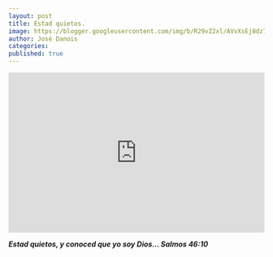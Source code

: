 ```yaml
---
layout: post
title: Estad quietos.
image: https://blogger.googleusercontent.com/img/b/R29vZ2xl/AVvXsEj8dz7uM6rGHbvcDfctMRaDG0NK7_gHE3kcyTXWOoGhkI8-LjookmS9lREqLdq8kp8cBT4ou1X911wS14bVISM8do3E5qPugIDqhZEfxzqfv2m8Dq9Kmv7-I2k2_I0q-_1NVFldzRr7zXtreY7lDhiZGMeasaids36yHJag2UAzPcsp1RdlHzEfDESQRgs/s1280/lighthouse-6521858_1280.jpg
author: José Danois
categories: 
published: true 
---
```


<iframe width="100%" height="315" src="https://www.youtube.com/embed/cstlsQ_LdcM?si=XFMA72YvvSB4R8vy" title="YouTube video player" frameborder="0" allow="accelerometer; autoplay; clipboard-write; encrypted-media; gyroscope; picture-in-picture; web-share" referrerpolicy="strict-origin-when-cross-origin" allowfullscreen></iframe>

***Estad quietos, y conoced que yo soy Dios… Salmos 46:10***
